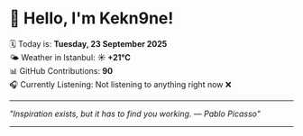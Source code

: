 # 👋 Hello, I'm Kekn9ne!

🗓️ Today is: **Tuesday, 23 September 2025**  
🌤️ Weather in Istanbul: **☀️   +21°C**  
📊 GitHub Contributions: **90**  
🎧 Currently Listening: Not listening to anything right now ❌

---

_"Inspiration exists, but it has to find you working. — *Pablo Picasso*"_

---
